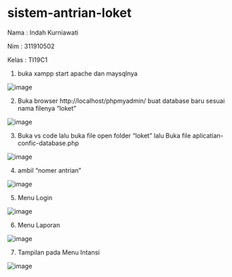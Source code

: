 # sistem-antrian-loket

Nama : Indah Kurniawati

Nim  : 311910502

Kelas : TI19C1


1. buka xampp start apache dan maysqlnya

![image](https://user-images.githubusercontent.com/56198396/126873321-c11e28e5-12e4-4071-93c2-2d05405a4f31.png)

2. Buka browser http://localhost/phpmyadmin/ buat database baru sesuai nama filenya
“loket”

![image](https://user-images.githubusercontent.com/56198396/126873347-79a535ad-99c3-4827-a2ea-3b6548121e02.png)

3. Buka vs code lalu buka file open folder “loket” lalu Buka file aplicatian-confic-database.php

![image](https://user-images.githubusercontent.com/56198396/126873370-6b619b6c-05a0-477f-b478-cda9795bbf29.png)

4. ambil “nomer antrian”

![image](https://user-images.githubusercontent.com/56198396/126873389-570abb37-89d3-463b-9fcd-2c12dbe48bc9.png)

5. Menu Login

![image](https://user-images.githubusercontent.com/56198396/126873403-2a48fe36-8d02-4166-b27e-ad2ff0d86317.png)

6. Menu Laporan

![image](https://user-images.githubusercontent.com/56198396/126873420-34758ff0-aed3-41f1-938b-d74c6786de58.png)

7. Tampilan pada Menu Intansi

![image](https://user-images.githubusercontent.com/56198396/126873439-877be736-8022-4781-92d0-f82c438cd9f6.png)
